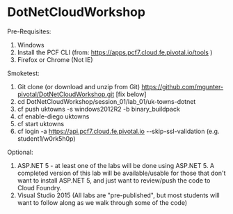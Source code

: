 # DotNetCloudWorkshop

Pre-Requisites:

1. Windows
2. Install the PCF CLI (from: https://apps.pcf7.cloud.fe.pivotal.io/tools )
4. Firefox or Chrome (Not IE)

Smoketest:

1. Git clone (or download and unzip from Git) https://github.com/mgunter-pivotal/DotNetCloudWorkshop.git 
[fix below]
2. cd DotNetCloudWorkshop/session_01/lab_01/uk-towns-dotnet
3. cf push uktowns -s windows2012R2 -b binary_buildpack 
4. cf enable-diego uktowns
5. cf start uktowns
6. cf login -a https://api.pcf7.cloud.fe.pivotal.io --skip-ssl-validation (e.g. student1/w0rk5h0p)

Optional:

 1.  ASP.NET 5 - at least one of the labs will be done using ASP.NET 5.  A completed version of this lab will be available/usable for those that don't want to install ASP.NET 5, and just want to review/push the code to Cloud Foundry.
 2.  Visual Studio 2015 (All labs are "pre-published", but most students will want to follow along as we walk through some of the code)
